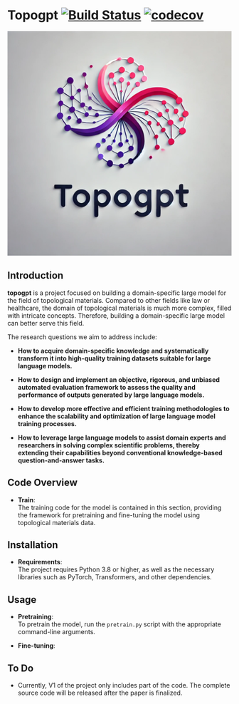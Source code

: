  # Topogpt  [![Build Status](https://travis-ci.org/quanshengwu/wannier_tools.svg?branch=master)](https://travis-ci.org/quanshengwu/wannier_tools)  [![codecov](https://codecov.io/gh/quanshengwu/wannier_tools/branch/master/graph/badge.svg)](https://codecov.io/gh/quanshengwu/wannier_tools)

![Topogpt-logo](images/logo.jpg "Topogpt logo")

## Introduction
**topogpt** is a project focused on building a domain-specific large model for the field of topological materials. Compared to other fields like law or healthcare, the domain of topological materials is much more complex, filled with intricate concepts. Therefore, building a domain-specific large model can better serve this field. 

The research questions we aim to address include:

  - **How to acquire domain-specific knowledge and systematically transform it into high-quality training datasets suitable for large language models.**

  - **How to design and implement an objective, rigorous, and unbiased automated evaluation framework to assess the quality and performance of outputs generated by large language models.**

  - **How to develop more effective and efficient training methodologies to enhance the scalability and optimization of large language model training processes.**

  - **How to leverage large language models to assist domain experts and researchers in solving complex scientific problems, thereby extending their capabilities beyond conventional knowledge-based question-and-answer tasks.**

## Code Overview
- **Train**:  
  The training code for the model is contained in this section, providing the framework for pretraining and fine-tuning the model using topological materials data.

## Installation
  - **Requirements**:  
    The project requires Python 3.8 or higher, as well as the necessary libraries such as PyTorch, Transformers, and other dependencies.

## Usage
- **Pretraining**:  
  To pretrain the model, run the `pretrain.py` script with the appropriate command-line arguments.

- **Fine-tuning**:

## To Do
- Currently, V1 of the project only includes part of the code. The complete source code will be released after the paper is finalized.
